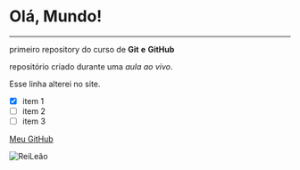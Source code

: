 # Olá, Mundo!
***

 primeiro repository do curso de **Git** **e** **GitHub**

 repositório criado durante uma *aula* *ao* *vivo*.
 
 Esse linha alterei no site.
 
- [x] item 1 
- [ ] item 2
- [ ] item 3

[Meu GitHub](https://github.com/wilsonsantana100)

![ReiLeão](https://github.com/wilsonsantana100/Ola-Mundo/site-exemplo/Leao-01.png)
